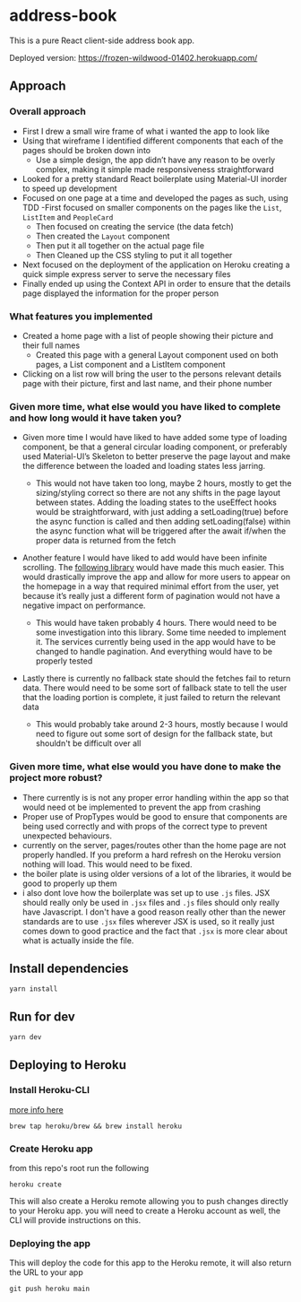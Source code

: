 # address-book

This is a pure React client-side address book app.

Deployed version:
https://frozen-wildwood-01402.herokuapp.com/

## Approach

### Overall approach

- First I drew a small wire frame of what i wanted the app to look like
- Using that wireframe I identified different components that each of the pages should be broken down into
  - Use a simple design, the app didn’t have any reason to be overly complex, making it simple made responsiveness straightforward
- Looked for a pretty standard React boilerplate using Material-UI inorder to speed up development
- Focused on one page at a time and developed the pages as such, using TDD
  -First focused on smaller components on the pages like the `List`, `ListItem` and `PeopleCard`
  - Then focused on creating the service (the data fetch)
  - Then created the `Layout` component
  - Then put it all together on the actual page file
  - Then Cleaned up the CSS styling to put it all together
- Next focused on the deployment of the application on Heroku creating a quick simple express server to serve the necessary files
- Finally ended up using the Context API in order to ensure that the details page displayed the information for the proper person

### What features you implemented

- Created a home page with a list of people showing their picture and their full names
  - Created this page with a general Layout component used on both pages, a List component and a ListItem component
- Clicking on a list row will bring the user to the persons relevant details page with their picture, first and last name, and their phone number

### Given more time, what else would you have liked to complete and how long would it have taken you?

- Given more time I would have liked to have added some type of loading component, be that a general circular loading component, or preferably used Material-UI’s Skeleton to better preserve the page layout and make the difference between the loaded and loading states less jarring.

  - This would not have taken too long, maybe 2 hours, mostly to get the sizing/styling correct so there are not any shifts in the page layout between states. Adding the loading states to the useEffect hooks would be straightforward, with just adding a setLoading(true) before the async function is called and then adding setLoading(false) within the async function what will be triggered after the await if/when the proper data is returned from the fetch

- Another feature I would have liked to add would have been infinite scrolling. The [following library](https://www.npmjs.com/package/react-infinite-scroll-component) would have made this much easier. This would drastically improve the app and allow for more users to appear on the homepage in a way that required minimal effort from the user, yet because it’s really just a different form of pagination would not have a negative impact on performance.

  - This would have taken probably 4 hours. There would need to be some investigation into this library. Some time needed to implement it. The services currently being used in the app would have to be changed to handle pagination. And everything would have to be properly tested

- Lastly there is currently no fallback state should the fetches fail to return data. There would need to be some sort of fallback state to tell the user that the loading portion is complete, it just failed to return the relevant data
  - This would probably take around 2-3 hours, mostly because I would need to figure out some sort of design for the fallback state, but shouldn't be difficult over all

### Given more time, what else would you have done to make the project more robust?

- There currently is is not any proper error handling within the app so that would need ot be implemented to prevent the app from crashing
- Proper use of PropTypes would be good to ensure that components are being used correctly and with props of the correct type to prevent unexpected behaviours.
- currently on the server, pages/routes other than the home page are not properly handled. If you preform a hard refresh on the Heroku version nothing will load. This would need to be fixed.
- the boiler plate is using older versions of a lot of the libraries, it would be good to properly up them
- i also dont love how the boilerplate was set up to use `.js` files. JSX should really only be used in `.jsx` files and `.js` files should only really have Javascript. I don't have a good reason really other than the newer standards are to use `.jsx` files wherever JSX is used, so it really just comes down to good practice and the fact that `.jsx` is more clear about what is actually inside the file.

## Install dependencies

```
yarn install
```

## Run for dev

```
yarn dev
```

## Deploying to Heroku

### Install Heroku-CLI

[more info here](https://devcenter.heroku.com/articles/heroku-cli#download-and-install)

```
brew tap heroku/brew && brew install heroku
```

### Create Heroku app

from this repo's root run the following

```
heroku create
```

This will also create a Heroku remote allowing you to push changes directly to your Heroku app. you will need to create a Heroku account as well, the CLI will provide instructions on this.

### Deploying the app

This will deploy the code for this app to the Heroku remote, it will also return the URL to your app

```
git push heroku main
```
